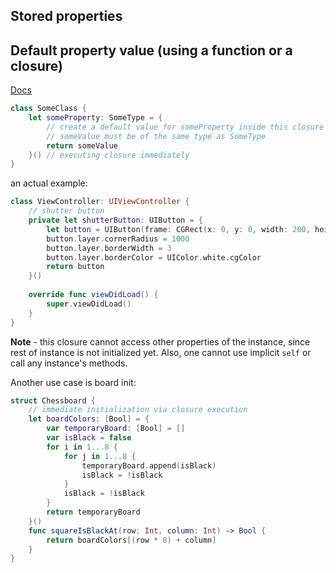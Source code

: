 

## Stored properties

## Default property value (using a function or a closure)

[Docs](https://docs.swift.org/swift-book/documentation/the-swift-programming-language/initialization/#Setting-a-Default-Property-Value-with-a-Closure-or-Function)

```swift
class SomeClass {
    let someProperty: SomeType = {
        // create a default value for someProperty inside this closure
        // someValue must be of the same type as SomeType
        return someValue
    }() // executing closure immediately
}
```

an actual example:
```swift
class ViewController: UIViewController {
    // shutter button
    private let shutterButton: UIButton = {
        let button = UIButton(frame: CGRect(x: 0, y: 0, width: 200, height: 200))
        button.layer.cornerRadius = 1000
        button.layer.borderWidth = 3
        button.layer.borderColor = UIColor.white.cgColor
        return button
    }()
    
    override func viewDidLoad() {
        super.viewDidLoad()
    }
}
```

**Note** - this closure cannot access other properties of the instance, since rest of instance is not initialized yet. Also, one cannot use implicit `self` or call any instance's methods.

Another use case is board init:
```swift
struct Chessboard {
    // immediate initialization via closure execution
    let boardColors: [Bool] = {
        var temporaryBoard: [Bool] = []
        var isBlack = false
        for i in 1...8 {
            for j in 1...8 {
                temporaryBoard.append(isBlack)
                isBlack = !isBlack
            }
            isBlack = !isBlack
        }
        return temporaryBoard
    }()
    func squareIsBlackAt(row: Int, column: Int) -> Bool {
        return boardColors[(row * 8) + column]
    }
}
```